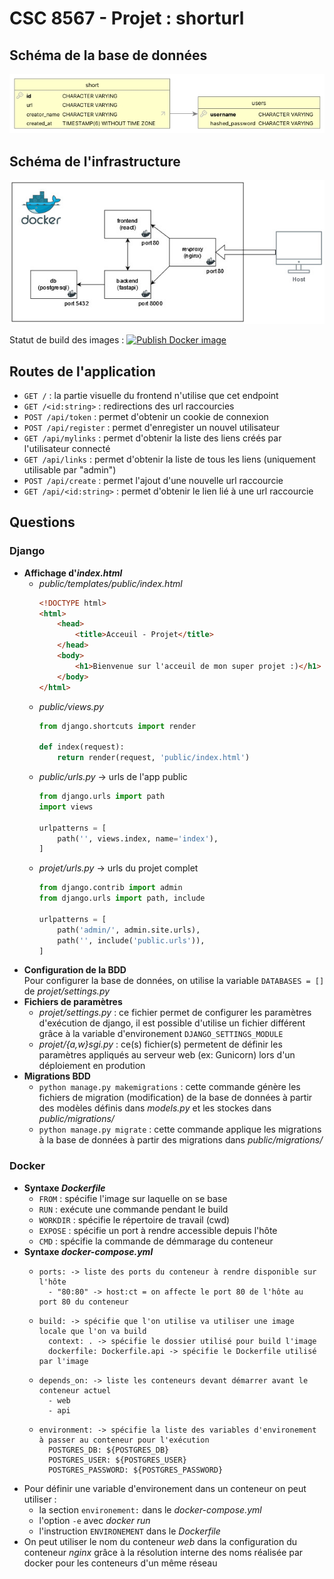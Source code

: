 # CSC 8567 - Projet : shorturl

## Schéma de la base de données
![BDD Scheme](db_scheme.jpg)

## Schéma de l'infrastructure
![Docker Scheme](docker_scheme.jpg)

Statut de build des images :
[![Publish Docker image](https://github.com/superdarki/shorturl/actions/workflows/docker-publish.yml/badge.svg?branch=main)](https://github.com/superdarki/shorturl/actions/workflows/docker-publish.yml)

## Routes de l'application

- `GET /` : la partie visuelle du frontend n'utilise que cet endpoint
- `GET /<id:string>` : redirections des url raccourcies
- `POST /api/token` : permet d'obtenir un cookie de connexion
- `POST /api/register` : permet d'enregister un nouvel utilisateur
- `GET /api/mylinks` : permet d'obtenir la liste des liens créés par l'utilisateur connecté
- `GET /api/links` : permet d'obtenir la liste de tous les liens (uniquement utilisable par "admin")
- `POST /api/create` : permet l'ajout d'une nouvelle url raccourcie
- `GET /api/<id:string>` : permet d'obtenir le lien lié à une url raccourcie

## Questions

### Django

- **Affichage d'*index.html***
  - *public/templates/public/index.html*
    ```html
    <!DOCTYPE html>
    <html>
        <head>
            <title>Acceuil - Projet</title>
        </head>
        <body>
            <h1>Bienvenue sur l'acceuil de mon super projet :)</h1>
        </body>
    </html>
    ```
  - *public/views.py*
    ```py
    from django.shortcuts import render

    def index(request):
        return render(request, 'public/index.html')
    ```
  - *public/urls.py* -> urls de l'app public
    ```py
    from django.urls import path
    import views

    urlpatterns = [
        path('', views.index, name='index'),
    ]
    ```
  - *projet/urls.py* -> urls du projet complet
    ```py
    from django.contrib import admin
    from django.urls import path, include

    urlpatterns = [
        path('admin/', admin.site.urls),
        path('', include('public.urls')),
    ]
    ```
- **Configuration de la BDD**  
Pour configurer la base de données, on utilise la variable `DATABASES = []` de *projet/settings.py*
- **Fichiers de paramètres**  
  - *projet/settings.py* : ce fichier permet de configurer les paramètres d'exécution de django, il est possible d'utilise un fichier différent grâce à la variable d'environement `DJANGO_SETTINGS_MODULE`
  - *projet/{a,w}sgi.py* : ce(s) fichier(s) permetent de définir les paramètres appliqués au serveur web (ex: Gunicorn) lors d'un déploiement en prodution
- **Migrations BDD**
  - `python manage.py makemigrations` : cette commande génère les fichiers de migration (modification) de la base de données à partir des modèles définis dans *models.py* et les stockes dans *public/migrations/*
  - `python manage.py migrate` : cette commande applique les migrations à la base de données à partir des migrations dans *public/migrations/*

### Docker

- **Syntaxe *Dockerfile***
  - `FROM` : spécifie l'image sur laquelle on se base
  - `RUN` : exécute une commande pendant le build
  - `WORKDIR` : spécifie le répertoire de travail (cwd)
  - `EXPOSE` : spécifie un port à rendre accessible depuis l'hôte
  - `CMD`  : spécifie la commande de démmarage du conteneur
- **Syntaxe *docker-compose.yml***
  - ```
    ports: -> liste des ports du conteneur à rendre disponible sur l'hôte
      - "80:80" -> host:ct = on affecte le port 80 de l'hôte au port 80 du conteneur
    ```
  - ```
    build: -> spécifie que l'on utilise va utiliser une image locale que l'on va build
      context: . -> spécifie le dossier utilisé pour build l'image
      dockerfile: Dockerfile.api -> spécifie le Dockerfile utilisé par l'image
    ```
  - ```
    depends_on: -> liste les conteneurs devant démarrer avant le conteneur actuel
      - web
      - api
    ```
  - ```
    environment: -> spécifie la liste des variables d'environement à passer au conteneur pour l'exécution
      POSTGRES_DB: ${POSTGRES_DB}
      POSTGRES_USER: ${POSTGRES_USER}
      POSTGRES_PASSWORD: ${POSTGRES_PASSWORD}
    ```
- Pour définir une variable d'environement dans un conteneur on peut utiliser :
  - la section `environement:` dans le *docker-compose.yml*
  - l'option `-e` avec *docker run*
  - l'instruction `ENVIRONEMENT` dans le *Dockerfile*
- On peut utiliser le nom du conteneur *web* dans la configuration du conteneur *nginx* grâce à la résolution interne des noms réalisée par docker pour les conteneurs d'un même réseau